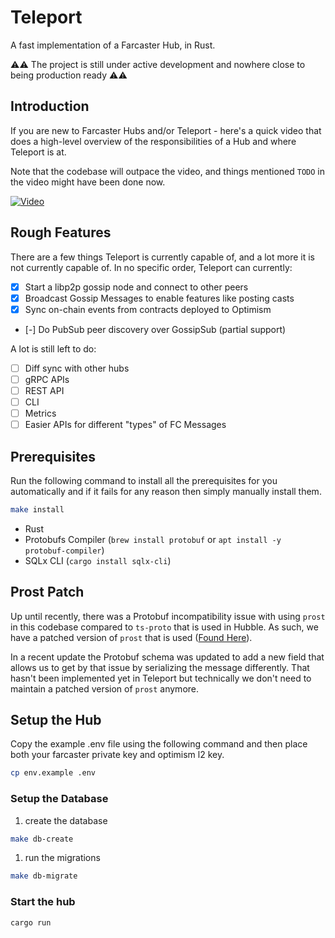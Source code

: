 # Teleport

A fast implementation of a Farcaster Hub, in Rust.

⚠️⚠️ The project is still under active development and nowhere close to being production ready ⚠️⚠️

## Introduction

If you are new to Farcaster Hubs and/or Teleport - here's a quick video that does a high-level overview of the responsibilities of a Hub and where Teleport is at.

Note that the codebase will outpace the video, and things mentioned `TODO` in the video might have been done now.

[![Video](https://img.youtube.com/vi/YXu2DGMhIao/0.jpg)](https://www.youtube.com/watch?v=YXu2DGMhIao)

## Rough Features

There are a few things Teleport is currently capable of, and a lot more it is not currently capable of. In no specific order, Teleport can currently:

- [x] Start a libp2p gossip node and connect to other peers
- [x] Broadcast Gossip Messages to enable features like posting casts
- [x] Sync on-chain events from contracts deployed to Optimism
- [-] Do PubSub peer discovery over GossipSub (partial support)

A lot is still left to do:

- [ ] Diff sync with other hubs
- [ ] gRPC APIs
- [ ] REST API
- [ ] CLI
- [ ] Metrics
- [ ] Easier APIs for different "types" of FC Messages

## Prerequisites

Run the following command to install all the prerequisites for you automatically and if it fails for any reason then simply manually install them.

``` bash
make install
```

- Rust
- Protobufs Compiler (`brew install protobuf` or `apt install -y protobuf-compiler`)
- SQLx CLI (`cargo install sqlx-cli`)

## Prost Patch

Up until recently, there was a Protobuf incompatibility issue with using `prost` in this codebase compared to `ts-proto` that is used in Hubble. As such, we have a patched version of `prost` that is used ([Found Here](https://github.com/OpenFarcaster/prost)).

In a recent update the Protobuf schema was updated to add a new field that allows us to get by that issue by serializing the message differently. That hasn't been implemented yet in Teleport but technically we don't need to maintain a patched version of `prost` anymore.


## Setup the Hub

Copy the example .env file using the following command and then place both your farcaster private key and optimism l2 key.

``` bash
cp env.example .env
```

### Setup the Database

1. create the database

```bash
make db-create
```

1. run the migrations

```bash
make db-migrate
```


### Start the hub

```bash
cargo run
```
